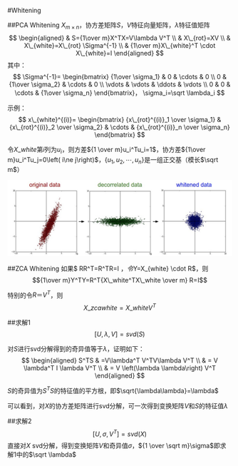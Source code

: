 #Whitening

##PCA Whitening
$X_{m\times n}$，协方差矩阵$S$，$V$特征向量矩阵，$\lambda$特征值矩阵
$$
\begin{aligned}
& S={1\over m}X^TX=V\lambda V^T \\
& X\_{rot}=XV \\
& X\_{white}=X\_{rot} \Sigma^{-1} \\
& {1\over m}X\_{white}^T \cdot X\_{white}=I
\end{aligned}
$$
其中：
$$
\Sigma^{-1}=
\begin{bmatrix}
{1\over \sigma_1} & 0 & \cdots & 0 \\
0 & {1\over \sigma_2} & \cdots & 0 \\
\vdots & \vdots & \ddots & \vdots \\
0 & 0 & \cdots & {1\over \sigma_n}
\end{bmatrix}，
\sigma_i=\sqrt \lambda_i
$$

示例：
$$
x\_{white}^{(i)}=
\begin{bmatrix}
{x\_{rot}^{(i)}_1 \over \sigma_1} & {x\_{rot}^{(i)}_2 \over \sigma_2} & \cdots & {x\_{rot}^{(i)}_n \over \sigma_n}
\end{bmatrix}
$$

令$X\_{white}$第$i$列为$u_i$，则方差${1 \over m}u_i^Tu_i=1$，协方差${1\over m}u_i^Tu_j=0\left( i\ne j\right)$，$\left\{u_1,u_2,\cdots,u_n\right\}$是一组正交基（模长$\sqrt m$）

<img src='img/data_whitening.png'>

##ZCA Whitening
如果$ RR^T=R^TR=I $，令$Y=X\_{white} \cdot R$，则
$${1\over m}Y^TY=R^T{X\_white^TX\_white \over m} R=I$$

特别的令$R＝V^T$，则
$$
X\_zcawhite=X\_white V^T
$$

##求解1
$$
[U,\lambda,V] = svd(S)
$$

对$S$进行svd分解得到的奇异值等于$\lambda$，证明如下：
$$
\begin{aligned}
S^TS & =V\lambda^T V^TV\lambda V^T \\
& = V \lambda^T I \lambda V^T \\
& = V \left(\lambda \lambda\right) V^T
\end{aligned}
$$

$S$的奇异值为$S^TS$的特征值的平方根，即$\sqrt{\lambda\lambda}=\lambda$

可以看到，对$X$的协方差矩阵进行svd分解，可一次得到变换矩阵$V$和$S$的特征值$\lambda$

##求解2
$$ [U,\sigma,V^T] = svd(X) $$
直接对$X$ svd分解，得到变换矩阵$V$和奇异值$\sigma$，${1 \over \sqrt m}\sigma$即求解1中的$\sqrt \lambda$




